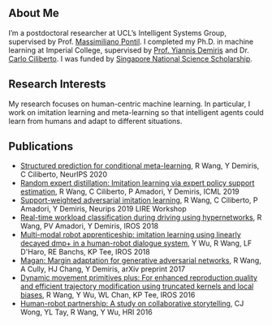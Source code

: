 ## About Me
I’m a postdoctoral researcher at UCL’s Intelligent Systems Group, supervised by Prof. [Massimiliano Pontil](http://www0.cs.ucl.ac.uk/staff/M.Pontil/). I completed my Ph.D. in machine learning at Imperial College, supervised by [Prof. Yiannis Demiris](https://www.imperial.ac.uk/people/y.demiris) and Dr. [Carlo Ciliberto](https://cciliber.github.io/). I was funded by [Singapore National Science Scholarship](https://www.a-star.edu.sg/Scholarships/For-Graduate-Studies/National-Science-Scholarship-PhD).

## Research Interests
My research focuses on human-centric machine learning. In particular, I work on imitation learning and meta-learning so that intelligent agents could learn from humans and adapt to different situations.

## Publications
* [Structured prediction for conditional meta-learning](https://arxiv.org/abs/2002.08799), R Wang, Y Demiris, C Ciliberto, NeurIPS 2020
* [Random expert distillation: Imitation learning via expert policy support estimation](https://arxiv.org/pdf/1905.06750), R Wang, C Ciliberto, P Amadori, Y Demiris, ICML 2019
* [Support-weighted adversarial imitation learning](https://arxiv.org/abs/2002.08803), R Wang, C Ciliberto, P Amadori, Y Demiris, Neurips 2019 LIRE Workshop
* [Real-time workload classification during driving using hypernetworks](https://ieeexplore.ieee.org/iel7/8574473/8593358/08594305.pdf), R Wang, PV Amadori, Y Demiris, IROS 2018
* [Multi-modal robot apprenticeship: imitation learning using linearly decayed dmp+ in a human-robot dialogue system](https://ieeexplore.ieee.org/iel7/8574473/8593358/08593634.pdf), Y Wu, R Wang, LF D'Haro, RE Banchs, KP Tee, IROS 2018
* [Magan: Margin adaptation for generative adversarial networks](https://arxiv.org/pdf/1704.03817), R Wang, A Cully, HJ Chang, Y Demiris, arXiv preprint 2017
* [Dynamic movement primitives plus: For enhanced reproduction quality and efficient trajectory modification using truncated kernels and local biases](https://ieeexplore.ieee.org/iel7/7743711/7758082/07759554.pdf), R Wang, Y Wu, WL Chan, KP Tee, IROS 2016
* [Human-robot partnership: A study on collaborative storytelling](https://ieeexplore.ieee.org/iel7/7446754/7451718/07451843.pdf), CJ Wong, YL Tay, R Wang, Y Wu, HRI 2016 

